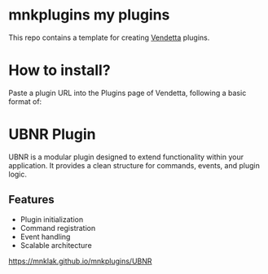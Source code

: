 # mnkplugins my plugins
This repo contains a template for creating [Vendetta](https://github.com/vendetta-mod/Vendetta) plugins.

# How to install?
Paste a plugin URL into the Plugins page of Vendetta, following a basic format of:

# UBNR Plugin

UBNR is a modular plugin designed to extend functionality within your application. It provides a clean structure for commands, events, and plugin logic.

## Features

- Plugin initialization
- Command registration
- Event handling
- Scalable architecture

https://mnklak.github.io/mnkplugins/UBNR
